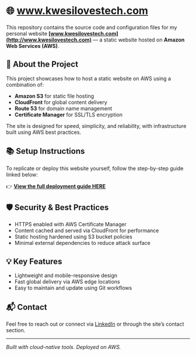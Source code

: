 # 🌐 www.kwesilovestech.com

This repository contains the source code and configuration files for my personal website **[www.kwesilovestech.com](http://www.kwesilovestech.com)** — a static website hosted on **Amazon Web Services (AWS)**.

## 🚀 About the Project

This project showcases how to host a static website on AWS using a combination of:
- **Amazon S3** for static file hosting  
- **CloudFront** for global content delivery  
- **Route 53** for domain name management  
- **Certificate Manager** for SSL/TLS encryption  

The site is designed for speed, simplicity, and reliability, with infrastructure built using AWS best practices.


## 📚 Setup Instructions

To replicate or deploy this website yourself, follow the step-by-step guide linked below:

👉 **[View the full deployment guide HERE](https://kwesilovestech.com/#about)**  


## 🛡️ Security & Best Practices

- HTTPS enabled with AWS Certificate Manager  
- Content cached and served via CloudFront for performance  
- Static hosting hardened using S3 bucket policies  
- Minimal external dependencies to reduce attack surface  

## 💡 Key Features

- Lightweight and mobile-responsive design  
- Fast global delivery via AWS edge locations  
- Easy to maintain and update using Git workflows  

## 📬 Contact

Feel free to reach out or connect via [LinkedIn](www.linkedin.com/in/kwesi-loves-tech) or through the site’s contact section.

---

*Built with cloud-native tools. Deployed on AWS.*

